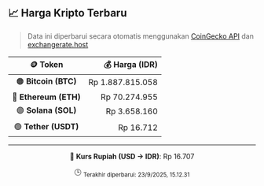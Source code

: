

<!-- HARGA_KRIPTO -->
## 📈 Harga Kripto Terbaru

> Data ini diperbarui secara otomatis menggunakan [CoinGecko API](https://www.coingecko.com/) dan [exchangerate.host](https://exchangerate.host/)

<div align="center">

| 🪙 Token | 💰 Harga (IDR) |
|:------:|---------------:|
| 🟠 **Bitcoin (BTC)**   | Rp 1.887.815.058 |
| 🔵 **Ethereum (ETH)**  | Rp 70.274.955 |
| 🟣 **Solana (SOL)**    | Rp 3.658.160 |
| 🟢 **Tether (USDT)**   | Rp 16.712 |

---

💱 **Kurs Rupiah (USD → IDR)**: Rp 16.707

🕒 <sub>Terakhir diperbarui: 23/9/2025, 15.12.31</sub>

</div>
<!-- /HARGA_KRIPTO -->
